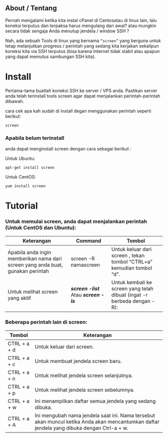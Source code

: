 ## About / Tentang
Pernah mengalami ketika kita instal cPanel di Centosatau di linux lain, 
lalu koneksi terputus dan terpaksa harus mengulang dari awal? atau mungkin secara tidak sengaja Anda menutup jendela / window SSH ?

Nah, ada sebuah Tools di linux yang bernama `“screen”` yang berguna untuk tetap melanjutkan progress / perintah yang sedang kita kerjakan sekalipun koneksi kita via SSH terputus (bisa karena Internet tidak stabil atau apapun yang dapat memutus sambungan SSH kita).

# Install
Pertama-tama buatlah koneksi SSH ke server / VPS anda. Pastikan server anda telah terinstall tools screen agar dapat menjalankan perintah-perintah dibawah.

cara cek apa kah sudah di install degan menggunakan perintah seperti berikut:
```
screen
```


### Apabila belum terinstall 
anda dapat menginstall screen dengan cara sebagai berikut :

Untuk Ubuntu:
```
apt-get install screen
```

Untuk CentOS:
```
yum install screen
```

# Tutorial
### Untuk memulai screen, anda dapat menjalankan perintah (Untuk CentOS dan Ubuntu):
| Keterangan | Command | Tombol |
| ------ | ------ | ------ |
|Apabila anda ingin memberikan nama dari screen yang anda buat, gunakan perintah|screen -R namascreen|Untuk keluar dari screen , tekan tombol “CTRL+a” kemudian tombol “d”.|
|Untuk melihat screen yang aktif|**_screen -list_** Atau _**screen -ls**_|Untuk kembali ke screen yang telah dibuat (ingat -r berbeda dengan -R):

### Beberapa perintah lain di screen:
| Tombol | Keterangan |
| ------ | ------ |
|CTRL + a + d|Untuk keluar dari screen.
|CTRL + a + c|Untuk membuat jendela screen baru.
|CTRL + a + n|Untuk melihat jendela screen selanjutnya.
|CTRL + a + p|Untuk melihat jendela screen sebelumnya.
|CTRL + a + w|Ini menampilkan daftar semua jendela yang sedang dibuka.
|CTRL + a + A|Ini mengubah nama jendela saat ini. Nama tersebut akan muncul ketika Anda akan mencantumkan daftar jendela yang dibuka dengan Ctrl-a + w.

